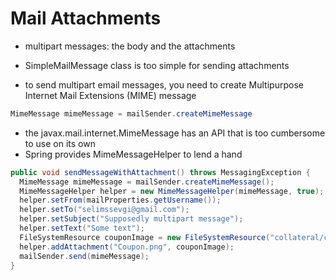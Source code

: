 # Mail Attachments

- multipart messages: the body and the attachments

- SimpleMailMessage class is too simple for sending attachments
- to send multipart email messages, you need to create Multipurpose Internet Mail Extensions (MIME) message

```java
MimeMessage mimeMessage = mailSender.createMimeMessage
```

- the javax.mail.internet.MimeMessage has an API that is too cumbersome to use on its own
- Spring provides MimeMessageHelper to lend a hand

```java
public void sendMessageWithAttachment() throws MessagingException {
  MimeMessage mimeMessage = mailSender.createMimeMessage();
  MimeMessageHelper helper = new MimeMessageHelper(mimeMessage, true);
  helper.setFrom(mailProperties.getUsername());
  helper.setTo("selimssevgi@gmail.com");
  helper.setSubject("Supposedly multipart message");
  helper.setText("Some text");
  FileSystemResource couponImage = new FileSystemResource("collateral/coupon.png");
  helper.addAttachment("Coupon.png", couponImage);
  mailSender.send(mimeMessage);
}
```
